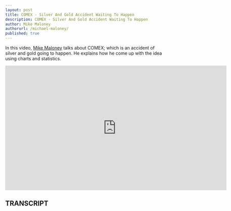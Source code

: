 ```yaml
---
layout: post
title: COMEX - Silver And Gold Accident Waiting To Happen
description: COMEX - Silver And Gold Accident Waiting To Happen
author: Mike Maloney
authorurl: /michael-maloney/
published: true
---
```


<p>In this video, <a href="/michael-maloney/">Mike Maloney</a> talks about COMEX; which is an accident of silver and gold going to happen. He explains how he come up  with the idea using charts and statistics.</p>

<center><iframe width="700" height="394" src="https://www.youtube.com/embed/x-GDwTfOLFo" frameborder="0" allowfullscreen></iframe></center>

<h2>TRANSCRIPT</h2>
